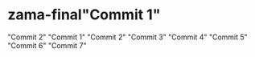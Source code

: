 # zama-final"Commit 1" 
"Commit 2" 
"Commit 1" 
"Commit 2" 
"Commit 3" 
"Commit 4" 
"Commit 5" 
"Commit 6" 
"Commit 7" 
